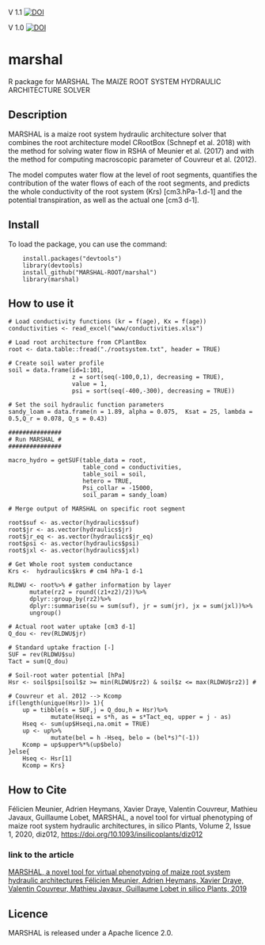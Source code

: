 V 1.1 [![DOI](https://zenodo.org/badge/DOI/10.5281/zenodo.10890110.svg)](https://doi.org/10.5281/zenodo.10890110)

V 1.0 [![DOI](https://zenodo.org/badge/DOI/10.5281/zenodo.2391555.svg)](https://doi.org/10.5281/zenodo.2391555)

# marshal
R package for MARSHAL
The MAIZE ROOT SYSTEM HYDRAULIC ARCHITECTURE SOLVER

## Description
MARSHAL is a maize root system hydraulic architecture solver that combines the root architecture model CRootBox (Schnepf et al. 2018) with the method for solving water flow in RSHA of Meunier et al. (2017) and with the method for computing macroscopic parameter of Couvreur et al. (2012).

The model computes water flow at the level of root segments, quantifies the contribution of the water flows of each of the root segments, and predicts the whole conductivity of the root system (Krs) [cm3.hPa-1.d-1] and the potential transpiration, as well as the actual one [cm3 d-1].

## Install
To load the package, you can use the command:

```{r}
    install.packages("devtools")
    library(devtools)
    install_github("MARSHAL-ROOT/marshal")
    library(marshal)
```

## How to use it

```{r}
# Load conductivity functions (kr = f(age), Kx = f(age)) 
conductivities <- read_excel("www/conductivities.xlsx")

# Load root architecture from CPlantBox
root <- data.table::fread("./rootsystem.txt", header = TRUE)

# Create soil water profile
soil = data.frame(id=1:101,
                  z = sort(seq(-100,0,1), decreasing = TRUE),
                  value = 1,
                  psi = sort(seq(-400,-300), decreasing = TRUE))

# Set the soil hydraulic function parameters
sandy_loam = data.frame(n = 1.89, alpha = 0.075,  Ksat = 25, lambda = 0.5,Q_r = 0.078, Q_s = 0.43)

###############
# Run MARSHAL #
###############

macro_hydro = getSUF(table_data = root, 
                     table_cond = conductivities,
                     table_soil = soil, 
                     hetero = TRUE,
                     Psi_collar = -15000,
                     soil_param = sandy_loam)

# Merge output of MARSHAL on specific root segment

root$suf <- as.vector(hydraulics$suf)
root$jr <- as.vector(hydraulics$jr)
root$jr_eq <- as.vector(hydraulics$jr_eq)
root$psi <- as.vector(hydraulics$psi)
root$jxl <- as.vector(hydraulics$jxl)

# Get Whole root system conductance
Krs <-  hydraulics$krs # cm4 hPa-1 d-1
  
RLDWU <- root%>% # gather information by layer
      mutate(rz2 = round((z1+z2)/2))%>%
      dplyr::group_by(rz2)%>%
      dplyr::summarise(su = sum(suf), jr = sum(jr), jx = sum(jxl))%>%
      ungroup()

# Actual root water uptake [cm3 d-1]
Q_dou <- rev(RLDWU$jr)

# Standard uptake fraction [-]
SUF = rev(RLDWU$su)
Tact = sum(Q_dou)

# Soil-root water potential [hPa]
Hsr <- soil$psi[soil$z >= min(RLDWU$rz2) & soil$z <= max(RLDWU$rz2)] # 

# Couvreur et al. 2012 --> Kcomp
if(length(unique(Hsr))> 1){
    up = tibble(s = SUF,j = Q_dou,h = Hsr)%>%
            mutate(Hseqi = s*h, as = s*Tact_eq, upper = j - as)
    Hseq <- sum(up$Hseqi,na.omit = TRUE)
    up <- up%>%
            mutate(bel = h -Hseq, belo = (bel*s)^(-1))
    Kcomp = up$upper%*%(up$belo)
}else{
    Hseq <- Hsr[1]
    Kcomp = Krs}

```

## How to Cite

Félicien Meunier, Adrien Heymans, Xavier Draye, Valentin Couvreur, Mathieu Javaux, Guillaume Lobet, MARSHAL, a novel tool for virtual phenotyping of maize root system hydraulic architectures, in silico Plants, Volume 2, Issue 1, 2020, diz012, https://doi.org/10.1093/insilicoplants/diz012


### link to the article
[MARSHAL, a novel tool for virtual phenotyping of maize root system hydraulic architectures
Félicien Meunier, Adrien Heymans, Xavier Draye, Valentin Couvreur, Mathieu Javaux, Guillaume Lobet
in silico Plants, 2019](https://doi.org/10.1093/insilicoplants/diz012)

## Licence

MARSHAL is released under a Apache licence 2.0.

